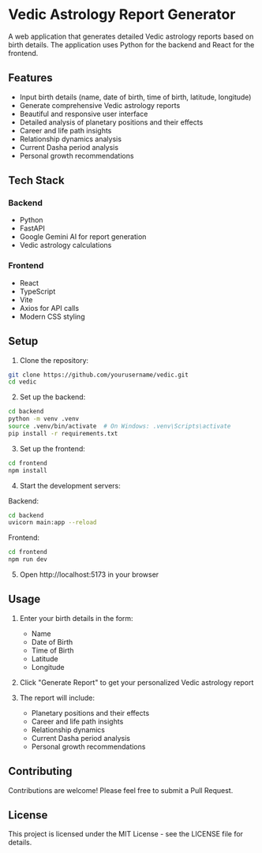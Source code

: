 # Vedic Astrology Report Generator

A web application that generates detailed Vedic astrology reports based on birth details. The application uses Python for the backend and React for the frontend.

## Features

- Input birth details (name, date of birth, time of birth, latitude, longitude)
- Generate comprehensive Vedic astrology reports
- Beautiful and responsive user interface
- Detailed analysis of planetary positions and their effects
- Career and life path insights
- Relationship dynamics analysis
- Current Dasha period analysis
- Personal growth recommendations

## Tech Stack

### Backend
- Python
- FastAPI
- Google Gemini AI for report generation
- Vedic astrology calculations

### Frontend
- React
- TypeScript
- Vite
- Axios for API calls
- Modern CSS styling

## Setup

1. Clone the repository:
```bash
git clone https://github.com/yourusername/vedic.git
cd vedic
```

2. Set up the backend:
```bash
cd backend
python -m venv .venv
source .venv/bin/activate  # On Windows: .venv\Scripts\activate
pip install -r requirements.txt
```

3. Set up the frontend:
```bash
cd frontend
npm install
```

4. Start the development servers:

Backend:
```bash
cd backend
uvicorn main:app --reload
```

Frontend:
```bash
cd frontend
npm run dev
```

5. Open http://localhost:5173 in your browser

## Usage

1. Enter your birth details in the form:
   - Name
   - Date of Birth
   - Time of Birth
   - Latitude
   - Longitude

2. Click "Generate Report" to get your personalized Vedic astrology report

3. The report will include:
   - Planetary positions and their effects
   - Career and life path insights
   - Relationship dynamics
   - Current Dasha period analysis
   - Personal growth recommendations

## Contributing

Contributions are welcome! Please feel free to submit a Pull Request.

## License

This project is licensed under the MIT License - see the LICENSE file for details.